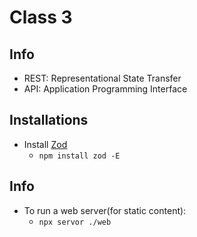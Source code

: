 # Class 3

## Info
- REST: Representational State Transfer
- API: Application Programming Interface

## Installations
- Install [Zod](https://zod.dev/)
  - `npm install zod -E`

## Info
- To run a web server(for static content):
  - `npx servor ./web`